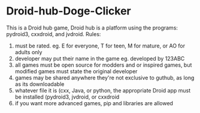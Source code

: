 # Droid-hub-Doge-Clicker
This is a Droid hub game, Droid hub is a platform using the programs: pydroid3, cxxdroid, and jvdroid.
Rules:
1. must be rated. eg. E for everyone, T for teen, M for mature, or AO for adults only
2. developer may put their name in the game eg. developed by 123ABC
3. all games must be open source for modders and or inspired games, but modified games must state the original developer
4. games may be shared anywhere they're not exclusive to guthub, as long as its downloadable
5. whatever file it is (cxx, Java, or python, the appropriate Droid app must be installed (pydroid3, jvdroid, or cxxdroid
6. if you want more advanced games, pip and libraries are allowed
